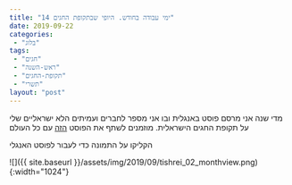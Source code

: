 ```yaml
---
title: "14 ימי עבודה בחודש. היופי שבתקופת החגים"
date: 2019-09-22
categories: 
 - "בלוג"
tags: 
 - "חגים"
 - "ראש-השנה"
 - "תקופת-החגים"
 - "תשרי"
layout: "post"
---
```


מדי שנה אני מרסם פוסט באנגלית ובו אני מספר לחברים ועמיתים הלא ישראליים שלי על תקופת החגים הישראלית. מוזמנים לשתף את הפוסט [הזה](https://gorelik.net/2019/09/22/14-days-work-month-the-joys-of-the-hebrew-calendar/) עם כל העולם

הקליקו על התמונה כדי לעבור לפוסט האנגלי

![]({{ site.baseurl }}/assets/img/2019/09/tishrei_02_monthview.png){:width="1024"}
